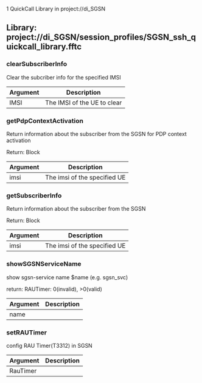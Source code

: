 1 QuickCall Library in project://di_SGSN
## Library: project://di_SGSN/session_profiles/SGSN_ssh_quickcall_library.fftc
### clearSubscriberInfo
Clear the subcriber info for the specified IMSI

Argument | Description
------------ | -------------
IMSI | The IMSI of the UE to clear
### getPdpContextActivation
Return information about the subscriber from the SGSN for PDP context activation

Return: Block


Argument | Description
------------ | -------------
imsi | The imsi of the specified UE
### getSubscriberInfo
Return information about the subscriber from the SGSN

Return: Block


Argument | Description
------------ | -------------
imsi | The imsi of the specified UE
### showSGSNServiceName
show sgsn-service name $name (e.g. sgsn_svc)

return: RAUTimer: 0(invalid), >0(valid)

Argument | Description
------------ | -------------
name | 
### setRAUTimer
config RAU Timer(T3312) in SGSN

Argument | Description
------------ | -------------
RauTimer | 
